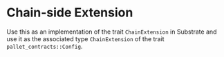 # Chain-side Extension

Use this as an implementation of the trait `ChainExtension` in Substrate
and use it as the associated type `ChainExtension` of the trait `pallet_contracts::Config`.
